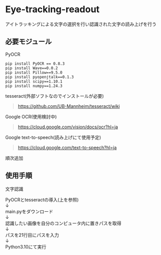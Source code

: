# Eye-tracking-readout
アイトラッキングによる文字の選択を行い認識された文字の読み上げを行う

## 必要モジュール

PyOCR
```
pip install PyOCR == 0.8.3
pip install Wave==0.0.2
pip install Pillow==9.5.0
pip install pyopenjtalk==0.1.3
pip install scipy==1.10.1
pip install numpy==1.24.3
```

tesseract(外部ソフトなのでインストールが必要)
> https://github.com/UB-Mannheim/tesseract/wiki

Google OCR(使用検討中)
> https://cloud.google.com/vision/docs/ocr?hl=ja

Google text-to-speech(読み上げにて使用予定)
> https://cloud.google.com/text-to-speech?hl=ja

順次追加

## 使用手順

文字認識

PyOCRとtesseractの導入(上を参照)  
↓  
main.pyをダウンロード  
↓  
認識したい画像を自分のコンピュータ内に置きパスを取得  
↓  
パスを21行目にパスを入力  
↓  
Python3.10にて実行  